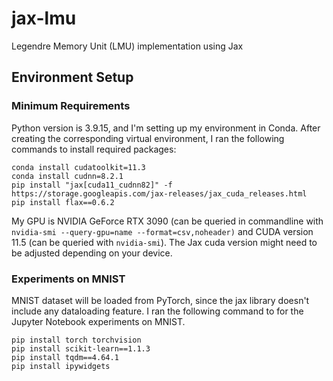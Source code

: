 # jax-lmu
Legendre Memory Unit (LMU) implementation using Jax 

## Environment Setup

### Minimum Requirements

Python version is 3.9.15, and I'm setting up my environment in Conda. 
After creating the corresponding virtual environment, I ran the following commands to install required packages:

    conda install cudatoolkit=11.3
    conda install cudnn=8.2.1
    pip install "jax[cuda11_cudnn82]" -f https://storage.googleapis.com/jax-releases/jax_cuda_releases.html
    pip install flax==0.6.2
    
My GPU is NVIDIA GeForce RTX 3090 (can be queried in commandline with `nvidia-smi --query-gpu=name --format=csv,noheader)` and CUDA version 11.5 (can be queried with `nvidia-smi`). The Jax cuda version might need to be adjusted depending on your device.

### Experiments on MNIST

MNIST dataset will be loaded from PyTorch, since the jax library doesn't include any dataloading feature. I ran the following command to for the Jupyter Notebook experiments on MNIST.

    pip install torch torchvision
    pip install scikit-learn==1.1.3
    pip install tqdm==4.64.1
    pip install ipywidgets
